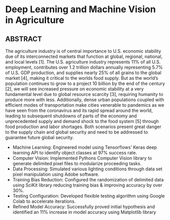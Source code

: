 # Deep Learning and Machine Vision in Agriculture
## ABSTRACT
The agriculture industry is of central importance to U.S. economic stability due of its interconnected markets that function at global, regional, national, and local levels [1]. The U.S. agriculture industry represents 11% of all U.S. employment, contributes over 1.2 trillion dollars annually representing 5.7% of U.S. GDP production, and supplies nearly 25% of all grains to the global market [4], making it critical to the worlds food supply. But as the world’s population continues to grow to a project 10 billion by the end of the century [2], we will see increased pressure on economic stability at a very fundamental level due to global resource scarcity [3], requiring humanity to produce more with less. Additionally, dense urban populations coupled with efficient modes of transportation make cities venerable to pandemics as we have seen from the coronavirus and its rapid spread around the world, leading to subsequent shutdowns of parts of the economy and unprecedented supply and demand shock to the food system [5] through food production and labor shortages. Both scenarios present great danger to the supply chain and global security and need to be addressed to guarantee future global security.

- Machine Learning: Engineered model using Tensorflows’ Keras deep learning API to identify object classes at 97% success rate.
- Computer Vision: Implemented Pythons Computer Vision library to generate delimited pixel files to modularize proceeding tasks.
- Data Processing: Simulated various lighting conditions through data set pixel manipulation using Adobe software.
- Training Bias Reduction: Configured the randomization of delimited data using SciKit library reducing training bias & improving accuracy by over 30%.
- Testing Configuration: Developed flexible testing algorithm using Google Colab to accelerate iterations.
- Refined Model Accuracy: Successfully proved initial hypothesis and identified an 11% increase in model accuracy using Matplotlib library
